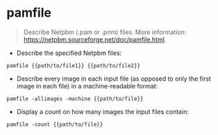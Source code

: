 # pamfile

> Describe Netpbm (.pam or .pnm) files.
> More information: <https://netpbm.sourceforge.net/doc/pamfile.html>.

- Describe the specified Netpbm files:

`pamfile {{path/to/file1}} {{path/to/file2}}`

- Describe every image in each input file (as opposed to only the first image in each file) in a machine-readable format:

`pamfile -allimages -machine {{path/to/file}}`

- Display a count on how many images the input files contain:

`pamfile -count {{path/to/file}}`
